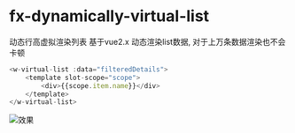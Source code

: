 # fx-dynamically-virtual-list
动态行高虚拟渲染列表 
基于vue2.x
动态渲染list数据, 对于上万条数据渲染也不会卡顿
```javascript
<w-virtual-list :data="filteredDetails">
	<template slot-scope="scope">
		<div>{{scope.item.name}}</div>
	</template>
</w-virtual-list> 
```
![效果](https://pic.imgdb.cn/item/6286089e094754312987b04d.gif)
